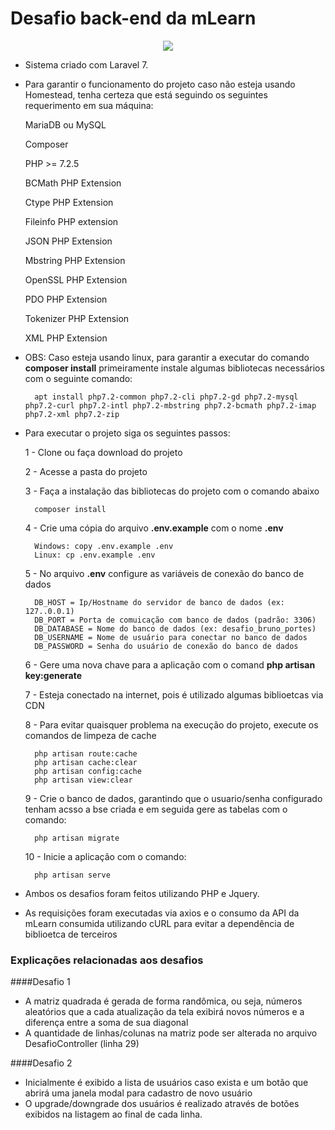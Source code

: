 # Desafio back-end da mLearn

<p align="center"><img src="https://laravel.com/assets/img/components/logo-laravel.svg"></p>

- Sistema criado com Laravel 7.
- Para garantir o funcionamento do projeto caso não esteja usando Homestead, tenha certeza que está seguindo os seguintes requerimento em sua máquina:

    MariaDB ou MySQL
    
    Composer
    
    PHP >= 7.2.5

    BCMath PHP Extension

    Ctype PHP Extension

    Fileinfo PHP extension

    JSON PHP Extension

    Mbstring PHP Extension

    OpenSSL PHP Extension

    PDO PHP Extension

    Tokenizer PHP Extension

    XML PHP Extension
    
- OBS: Caso esteja usando linux, para garantir a executar do comando **composer install** primeiramente instale algumas bibliotecas necessários com o seguinte comando:
    
        apt install php7.2-common php7.2-cli php7.2-gd php7.2-mysql php7.2-curl php7.2-intl php7.2-mbstring php7.2-bcmath php7.2-imap php7.2-xml php7.2-zip
    
- Para executar o projeto siga os seguintes passos:

    1 - Clone ou faça download do projeto
    
    2 - Acesse a pasta do projeto
    
    3 - Faça a instalação das bibliotecas do projeto com o comando abaixo 
        
        composer install
    
    4 - Crie uma cópia do arquivo **.env.example** com o nome **.env**
    
        Windows: copy .env.example .env
        Linux: cp .env.example .env
    
    5 - No arquivo **.env** configure as variáveis de conexão do banco de dados
    
        DB_HOST = Ip/Hostname do servidor de banco de dados (ex: 127..0.0.1)
        DB_PORT = Porta de comuicação com banco de dados (padrão: 3306)
        DB_DATABASE = Nome do banco de dados (ex: desafio_bruno_portes)
        DB_USERNAME = Nome de usuário para conectar no banco de dados
        DB_PASSWORD = Senha do usuário de conexão do banco de dados
    
    6 - Gere uma nova chave para a aplicação com o comand **php artisan key:generate** 
    
    7 - Esteja conectado na internet, pois é utilizado algumas biblioetcas via CDN
    
    8 - Para evitar quaisquer problema na execução do projeto, execute os comandos de limpeza de cache
        
        php artisan route:cache
        php artisan cache:clear
        php artisan config:cache
        php artisan view:clear
        
    9 - Crie o banco de dados, garantindo que o usuario/senha configurado tenham acsso a bse criada e em seguida gere as tabelas com o comando:
        
        php artisan migrate       
    
    10 - Inicie a aplicação com o comando:
    
        php artisan serve
        
-  Ambos os desafios foram feitos utilizando PHP e Jquery.

 - As requisições foram executadas via axios e o consumo da API da mLearn consumida utilizando cURL para evitar a dependência de biblioetca de terceiros
 
 
 ### Explicações relacionadas aos desafios
 
####Desafio 1
 - A matriz quadrada é gerada de forma randômica, ou seja, números aleatórios que a cada atualização da tela exibirá novos números e a diferença entre a soma de sua diagonal
 - A quantidade de linhas/colunas na matriz pode ser alterada no arquivo DesafioController (linha 29)
 
 ####Desafio 2
 - Inicialmente é exibido a lista de usuários caso exista e um botão que abrirá uma janela modal para cadastro de novo usuário
 - O upgrade/downgrade dos usuários é realizado através de botões exibidos na listagem ao final de cada linha. 
